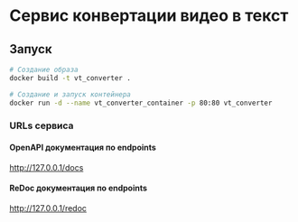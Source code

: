 # Сервис конвертации видео в текст

## Запуск
```bash
# Создание образа
docker build -t vt_converter .

# Создание и запуск контейнера
docker run -d --name vt_converter_container -p 80:80 vt_converter
```
### URLs сервиса

#### OpenAPI документация по endpoints
http://127.0.0.1/docs

#### ReDoc документация по endpoints
http://127.0.0.1/redoc
